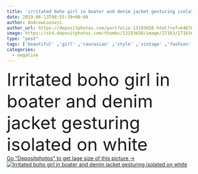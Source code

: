 ```yaml
---
title: 'irritated boho girl in boater and denim jacket gesturing isolated on white'
date: 2019-06-13T08:55:39+00:00
author: AndrewLozovyi
author_url: https://depositphotos.com/portfolio-13193658.html?ref=64678756
image: https://st4.depositphotos.com/thumbs/13193658/image/27163/271630120/api_thumb_450.jpg?forcejpeg=true
type: "post"
tags: ['beautiful' ,'girl' ,'caucasian' ,'style' ,'vintage' ,'fashion' ,'stylish' ,'woman' ,'emotional' ,'accessories' ,'trendy' ,'angry' ,'sunglasses' ,'earrings' ,'attractive' ,'irritated' ,'gesture' ,'Gesturing' ,'fashionable' ,'bracelets' ,'ethno' ,'hippie' ,'boater' ,'looking at camera' ,'Isolated On White' ,'copy space' ,'one person' ,'Studio Shot' ,'young adult' ,'Straw Hat' ,'Negative Emotion' ,'boho' ,'denim jacket' ,'american woman' ,'boho chic' ]
categories: 
  - negative
---
```

<div aling="center">
            <font size="60"> Irritated boho girl in boater and denim jacket gesturing isolated on white</font>   
</div>
<div>
    <a href='https://st4.depositphotos.com/thumbs/13193658/image/27163/271630120/api_thumb_450.jpg?forcejpeg=true?ref=64678756' target=_blank > Go "Depositphotos" to get lage size of this picture ->
        <img href='https://st4.depositphotos.com/thumbs/13193658/image/27163/271630120/api_thumb_450.jpg?forcejpeg=true?ref=64678756' src='https://st4.depositphotos.com/13193658/27163/i/950/depositphotos_271630120-stock-photo-irritated-boho-girl-boater-denim.jpg?forcejpeg=true' alt='Irritated boho girl in boater and denim jacket gesturing isolated on white' >
    </a>
</div>
